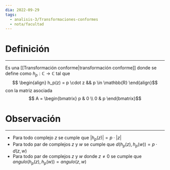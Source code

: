 ```yaml
---
dia: 2022-09-29
tags:
  - analisis-3/Transformaciones-conformes
  - nota/facultad
---
```

# Definición
---
Es una [[Transformación conforme|transformación conforme]] donde se define como $h_p : \mathbb{C} \to \mathbb{C}$ tal que $$
\begin{align} 
	h_p(z) = p \cdot z && p \in \mathbb{R}
\end{align}$$
con la matriz asociada $$ A  = \begin{bmatrix} 
	p & 0 \\
	0 & p
\end{bmatrix}$$

# Observación
---
* Para todo complejo $z$ se cumple que $|h_p(z)| = p \cdot |z|$
* Para todo par de complejos $z$ y $w$ se cumple que $d(h_p(z), h_p(w)) = p\cdot d(z, w)$
* Para todo par de complejos $z$ y $w$ donde $z \ne 0$ se cumple que $angulo(h_p(z), h_p(w)) = angulo(z, w)$